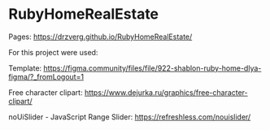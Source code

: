 # RubyHomeRealEstate
Pages:
https://drzverg.github.io/RubyHomeRealEstate/

For this project were used: 

  Template:
  https://figma.community/files/file/922-shablon-ruby-home-dlya-figma/?_fromLogout=1

  Free character clipart:
  https://www.dejurka.ru/graphics/free-character-clipart/

  noUiSlider - JavaScript Range Slider:
  https://refreshless.com/nouislider/
